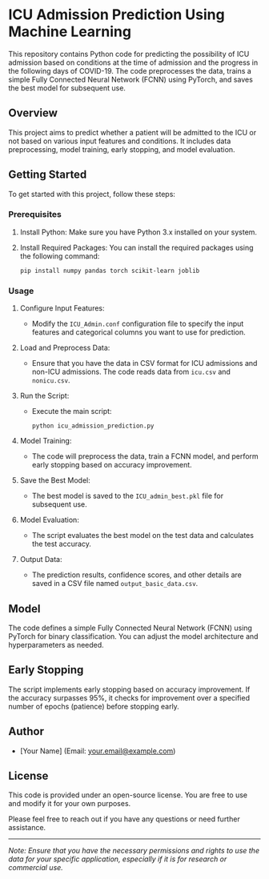 # ICU Admission Prediction Using Machine Learning

This repository contains Python code for predicting the possibility of ICU admission based on conditions at the time of admission and the progress in the following days of COVID-19. The code preprocesses the data, trains a simple Fully Connected Neural Network (FCNN) using PyTorch, and saves the best model for subsequent use.

## Overview

This project aims to predict whether a patient will be admitted to the ICU or not based on various input features and conditions. It includes data preprocessing, model training, early stopping, and model evaluation.

## Getting Started

To get started with this project, follow these steps:

### Prerequisites

1. Install Python: Make sure you have Python 3.x installed on your system.

2. Install Required Packages: You can install the required packages using the following command:

   ```
   pip install numpy pandas torch scikit-learn joblib
   ```

### Usage

1. Configure Input Features:

   - Modify the `ICU_Admin.conf` configuration file to specify the input features and categorical columns you want to use for prediction.

2. Load and Preprocess Data:

   - Ensure that you have the data in CSV format for ICU admissions and non-ICU admissions. The code reads data from `icu.csv` and `nonicu.csv`.

3. Run the Script:

   - Execute the main script:

     ```
     python icu_admission_prediction.py
     ```

4. Model Training:

   - The code will preprocess the data, train a FCNN model, and perform early stopping based on accuracy improvement.

5. Save the Best Model:

   - The best model is saved to the `ICU_admin_best.pkl` file for subsequent use.

6. Model Evaluation:

   - The script evaluates the best model on the test data and calculates the test accuracy.

7. Output Data:

   - The prediction results, confidence scores, and other details are saved in a CSV file named `output_basic_data.csv`.

## Model

The code defines a simple Fully Connected Neural Network (FCNN) using PyTorch for binary classification. You can adjust the model architecture and hyperparameters as needed.

## Early Stopping

The script implements early stopping based on accuracy improvement. If the accuracy surpasses 95%, it checks for improvement over a specified number of epochs (patience) before stopping early.

## Author

- [Your Name] (Email: your.email@example.com)

## License

This code is provided under an open-source license. You are free to use and modify it for your own purposes.

Please feel free to reach out if you have any questions or need further assistance.

---

*Note: Ensure that you have the necessary permissions and rights to use the data for your specific application, especially if it is for research or commercial use.*
